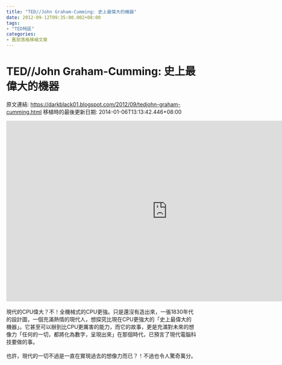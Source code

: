```yaml
---
title: "TED//John Graham-Cumming: 史上最偉大的機器"
date: 2012-09-12T09:35:00.002+08:00
tags: 
- "TED特區"
categories:
- 舊部落格移植文章
---
```


# TED//John Graham-Cumming: 史上最偉大的機器

原文連結: https://darkblack01.blogspot.com/2012/09/tedjohn-graham-cumming.html
移植時的最後更新日期: 2014-01-06T13:13:42.446+08:00

<iframe src="http://embed.ted.com/talks/lang/zh-tw/john_graham_cumming_the_greatest_machine_that_never_was.html" width="853" height="480" frameborder="0" scrolling="no" webkitAllowFullScreen mozallowfullscreen allowFullScreen></iframe><br /><br />現代的CPU偉大？不！全機械式的CPU更強。只是還沒有造出來，一張1830年代的設計圖，一個充滿熱情的現代人，想探究比現在CPU更強大的「史上最偉大的機器」。它甚至可以辦到比CPU更厲害的能力，而它的故事，更是充滿對未來的想像力「任何的一切，都將化為數字，呈現出來」在那個時代，已預言了現代電腦科技要做的事。<br /><br />也許，現代的一切不過是一直在實現過去的想像力而已？！不過也令人驚奇萬分。
